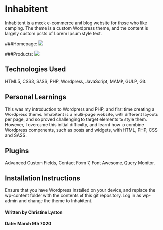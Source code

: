 # Inhabitent

Inhabitent is a mock e-commerce and blog website for those who like camping. The theme is a custom Wordpress theme, and the content is largely custom posts of Lorem Ipsum style text.

###Homepage:
![](InhabitentHomeGif.gif)


###Products:
![](InhabitentProductsGif.gif)


## Technologies Used

HTML5, CSS3, SASS, PHP, Wordpress, JavaScript, MAMP, GULP, Git.

## Personal Learnings

This was my introduction to Wordpress and PHP, and first time creating a Wordpress theme. Inhabitent is a multi-page website, with different layouts per page, and so proved challenging to target elements to style them. However, I overcame this initial difficulty, and learnt how to combine Wordpress components, such as posts and widgets, with HTML, PHP, CSS and SASS.

## Plugins

Advanced Custom Fields, Contact Form 7, Font Awesome, Query Monitor.

## Installation Instructions

Ensure that you have Wordpress installed on your device, and replace the wp-content folder with the contents of this git repository. Log in as wp-admin and change the theme to Inhabitent.

#### Written by Christine Lyston
#### Date: March 9th 2020